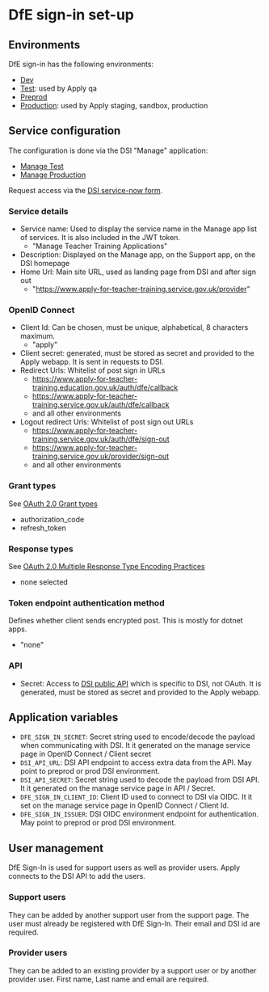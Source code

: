 # DfE sign-in set-up

## Environments

DfE sign-in has the following environments:

- [Dev](https://dev-services.signin.education.gov.uk/)
- [Test](https://test-services.signin.education.gov.uk): used by Apply qa
- [Preprod](https://pp-services.signin.education.gov.uk/)
- [Production](https://services.signin.education.gov.uk/): used by Apply staging, sandbox, production

## Service configuration

The configuration is done via the DSI "Manage" application:

- [Manage Test](https://test-manage.signin.education.gov.uk/)
- [Manage Production](https://manage.signin.education.gov.uk/)

Request access via the [DSI service-now form](https://dfe.service-now.com/serviceportal?id=sc_cat_item&sys_id=0c00c1afdb6bc8109402e1aa4b961937&sysparm_category=2f6e34afdb6bc8109402e1aa4b9619aa).

### Service details

- Service name: Used to display the service name in the Manage app list of services. It is also included in the JWT token.
  - "Manage Teacher Training Applications"
- Description: Displayed on the Manage app, on the Support app, on the DSI homepage
- Home Url: Main site URL, used as landing page from DSI and after sign out
  - "<https://www.apply-for-teacher-training.service.gov.uk/provider>"

### OpenID Connect

- Client Id: Can be chosen, must be unique, alphabetical, 8 characters maximum.
  - "apply"
- Client secret: generated, must be stored as secret and provided to the Apply webapp. It is sent in requests to DSI.
- Redirect Urls: Whitelist of post sign in URLs
  - <https://www.apply-for-teacher-training.education.gov.uk/auth/dfe/callback>
  - <https://www.apply-for-teacher-training.service.gov.uk/auth/dfe/callback>
  - and all other environments
- Logout redirect Urls: Whitelist of post sign out URLs
  - <https://www.apply-for-teacher-training.service.gov.uk/auth/dfe/sign-out>
  - <https://www.apply-for-teacher-training.service.gov.uk/provider/sign-out>
  - and all other environments

### Grant types

See [OAuth 2.0 Grant types](https://oauth.net/2/grant-types/)

- authorization_code
- refresh_token

### Response types

See [OAuth 2.0 Multiple Response Type Encoding Practices](https://openid.net/specs/oauth-v2-multiple-response-types-1_0.html)

- none selected

### Token endpoint authentication method

Defines whether client sends encrypted post. This is mostly for dotnet apps.

- "none"

### API

- Secret: Access to [DSI public API](https://github.com/DFE-Digital/login.dfe.public-api) which is specific to DSI, not OAuth. It is generated, must be stored as secret and provided to the Apply webapp.

## Application variables

- `DFE_SIGN_IN_SECRET`: Secret string used to encode/decode the payload when communicating with DSI. It it generated on the manage service page in OpenID Connect / Client secret
- `DSI_API_URL`: DSI API endpoint to access extra data from the API. May point to preprod or prod DSI environment.
- `DSI_API_SECRET`: Secret string used to decode the payload from DSI API. It it generated on the manage service page in API / Secret.
- `DFE_SIGN_IN_CLIENT_ID`: Client ID used to connect to DSI via OIDC. It it set on the manage service page in OpenID Connect / Client Id.
- `DFE_SIGN_IN_ISSUER`: DSI OIDC environment endpoint for authentication. May point to preprod or prod DSI environment.

## User management

DfE Sign-In is used for support users as well as provider users. Apply connects to the DSI API to add the users.

### Support users

They can be added by another support user from the support page. The user must already be registered with DfE Sign-In. Their email and DSI id are required.

### Provider users

They can be added to an existing provider by a support user or by another provider user. First name, Last name and email are required.
